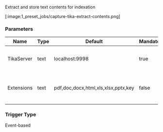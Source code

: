 
Extract and store text contents for indexation

[:image:1_preset_jobs/capture-tika-extract-contents.png]

### Parameters

|Name|Type|Default|Mandatory|Description|
|----|----|-------|---------|-----------|
|TikaServer|text|localhost:9998|true|TCP address for querying Tika server.|
|Extensions|text|pdf,doc,docx,html,xls,xlsx,pptx,key|false|List of extensions to be analyzed by Tika|



### Trigger Type
Event-based

